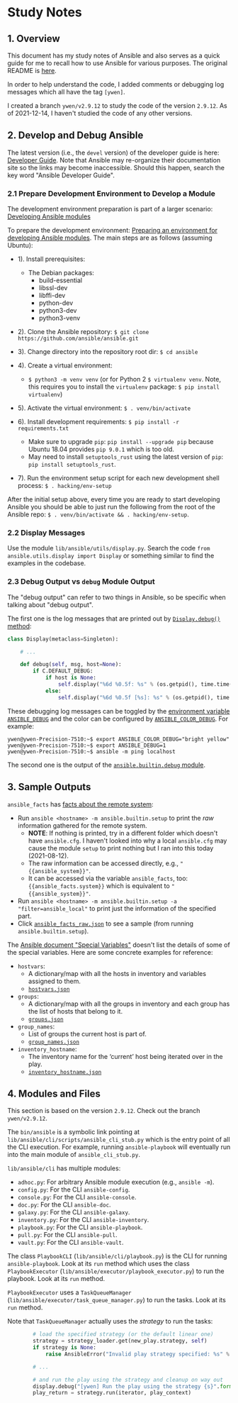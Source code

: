 # Study Notes

## 1. Overview

This document has my study notes of Ansible and also serves as a quick guide for me to recall how to use Ansible for various purposes. The original README is [here](./README.rst).

In order to help understand the code, I added comments or debugging log messages which all have the tag `[ywen]`.

I created a branch `ywen/v2.9.12` to study the code of the version `2.9.12`. As of 2021-12-14, I haven't studied the code of any other versions.

## 2. Develop and Debug Ansible

The latest version (i.e., the `devel` version) of the developer guide is here: [Developer Guide](https://docs.ansible.com/ansible/devel/dev_guide/index.html). Note that Ansible may re-organize their documentation site so the links may become inaccessible. Should this happen, search the key word "Ansible Developer Guide".

### 2.1 Prepare Development Environment to Develop a Module

The development environment preparation is part of a larger scenario: [Developing Ansible modules](https://docs.ansible.com/ansible/devel/dev_guide/developing_modules_general.html)

To prepare the development environment: [Preparing an environment for developing Ansible modules](https://docs.ansible.com/ansible/devel/dev_guide/developing_modules_general.html#preparing-an-environment-for-developing-ansible-modules). The main steps are as follows (assuming Ubuntu):

- 1). Install prerequisites:
  - The Debian packages:
    - build-essential
    - libssl-dev
    - libffi-dev
    - python-dev
    - python3-dev
    - python3-venv

- 2). Clone the Ansible repository: `$ git clone https://github.com/ansible/ansible.git`
- 3). Change directory into the repository root dir: `$ cd ansible`
- 4). Create a virtual environment:
  - `$ python3 -m venv venv` (or for Python 2 `$ virtualenv venv`. Note, this requires you to install the `virtualenv` package: `$ pip install virtualenv`)
- 5). Activate the virtual environment: `$ . venv/bin/activate`
- 6). Install development requirements: `$ pip install -r requirements.txt`
  - Make sure to upgrade `pip`: `pip install --upgrade pip` because Ubuntu 18.04 provides `pip 9.0.1` which is too old.
  - May need to install `setuptools_rust` using the latest version of `pip`: `pip install setuptools_rust`.
- 7). Run the environment setup script for each new development shell process: `$ . hacking/env-setup`

After the initial setup above, every time you are ready to start developing Ansible you should be able to just run the following from the root of the Ansible repo: `$ . venv/bin/activate && . hacking/env-setup`.

### 2.2 Display Messages

Use the module `lib/ansible/utils/display.py`. Search the code `from ansible.utils.display import Display` or something similar to find the examples in the codebase.

### 2.3 Debug Output vs `debug` Module Output

The "debug output" can refer to two things in Ansible, so be specific when talking about "debug output".

The first one is the log messages that are printed out by [`Display.debug()` method](lib/ansible/utils/display.py):

```python
class Display(metaclass=Singleton):

    # ...

    def debug(self, msg, host=None):
        if C.DEFAULT_DEBUG:
            if host is None:
                self.display("%6d %0.5f: %s" % (os.getpid(), time.time(), msg), color=C.COLOR_DEBUG)
            else:
                self.display("%6d %0.5f [%s]: %s" % (os.getpid(), time.time(), host, msg), color=C.COLOR_DEBUG)
```

These debugging log messages can be toggled by the [environment variable `ANSIBLE_DEBUG`](https://docs.ansible.com/ansible/latest/reference_appendices/config.html#envvar-ANSIBLE_DEBUG) and the color can be configured by [`ANSIBLE_COLOR_DEBUG`](https://docs.ansible.com/ansible/latest/reference_appendices/config.html#envvar-ANSIBLE_COLOR_DEBUG). For example:

```
ywen@ywen-Precision-7510:~$ export ANSIBLE_COLOR_DEBUG="bright yellow"
ywen@ywen-Precision-7510:~$ export ANSIBLE_DEBUG=1
ywen@ywen-Precision-7510:~$ ansible -m ping localhost
```

The second one is the output of the [`ansible.builtin.debug` module](https://docs.ansible.com/ansible/latest/collections/ansible/builtin/debug_module.html).

## 3. Sample Outputs

`ansible_facts` has [facts about the remote system](https://docs.ansible.com/ansible/latest/user_guide/playbooks_vars_facts.html#ansible-facts):
- Run `ansible <hostname> -m ansible.builtin.setup` to print the _raw_ information gathered for the remote system.
  - **NOTE**: If nothing is printed, try in a different folder which doesn't have `ansible.cfg`. I haven't looked into why a local `ansible.cfg` may cause the module `setup` to print nothing but I ran into this today (2021-08-12).
  - The raw information can be accessed directly, e.g., `"{{ansible_system}}"`.
  - It can be accessed via the variable `ansible_facts`, too: `{{ansible_facts.system}}` which is equivalent to `"{{ansible_system}}"`.
- Run `ansible <hostname> -m ansible.builtin.setup -a "filter=ansible_local"` to print just the information of the specified part.
- Click [`ansible_facts_raw.json`](./examples/ansible_facts_raw.json) to see a sample (from running `ansible.builtin.setup`).

The [Ansible document "Special Variables"](https://docs.ansible.com/ansible/latest/reference_appendices/special_variables.html) doesn't list the details of some of the special variables. Here are some concrete examples for reference:
- `hostvars`:
  - A dictionary/map with all the hosts in inventory and variables assigned to them.
  - [`hostvars.json`](./examples/hostvars.json)
- `groups`:
  - A dictionary/map with all the groups in inventory and each group has the list of hosts that belong to it.
  - [`groups.json`](./examples/groups.json)
- `group_names`:
  - List of groups the current host is part of.
  - [`group_names.json`](./examples/group_names.json)
- `inventory_hostname`:
  - The inventory name for the ‘current’ host being iterated over in the play.
  - [`inventory_hostname.json`](./examples/inventory_hostname.json)

## 4. Modules and Files

This section is based on the version `2.9.12`. Check out the branch `ywen/v2.9.12`.

The `bin/ansible` is a symbolic link pointing at `lib/ansible/cli/scripts/ansible_cli_stub.py` which is the entry point of all the CLI execution. For example, running `ansible-playbook` will eventually run into the main module of `ansible_cli_stub.py`.

`lib/ansible/cli` has multiple modules:
- `adhoc.py`: For arbitrary Ansible module execution (e.g., `ansible -m`).
- `config.py`: For the CLI `ansible-config`.
- `console.py`: For the CLI `ansible-console`.
- `doc.py`: For the CLI `ansible-doc`.
- `galaxy.py`: For the CLI `ansible-galaxy`.
- `inventory.py`: For the CLI `ansible-inventory`.
- `playbook.py`: For the CLI `ansible-playbook`.
- `pull.py`: For the CLI `ansible-pull`.
- `vault.py`: For the CLI `ansible-vault`.

The class `PlaybookCLI` (`lib/ansible/cli/playbook.py`) is the CLI for running `ansible-playbook`. Look at its `run` method which uses the class `PlaybookExecutor` (`lib/ansible/executor/playbook_executor.py`) to run the playbook. Look at its `run` method.

`PlaybookExecutor` uses a `TaskQueueManager` (`lib/ansible/executor/task_queue_manager.py`) to run the tasks. Look at its `run` method.

Note that `TaskQueueManager` actually uses the _strategy_ to run the tasks:

```python
        # load the specified strategy (or the default linear one)
        strategy = strategy_loader.get(new_play.strategy, self)
        if strategy is None:
            raise AnsibleError("Invalid play strategy specified: %s" % new_play.strategy, obj=play._ds)

        # ...

        # and run the play using the strategy and cleanup on way out
        display.debug("[ywen] Run the play using the strategy {s}".format(s=strategy))
        play_return = strategy.run(iterator, play_context)
```
